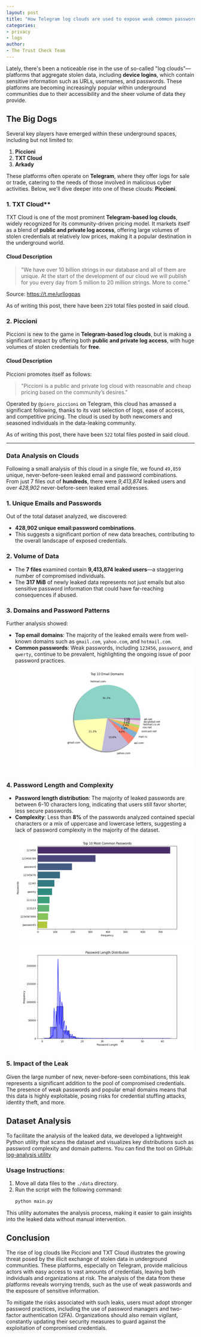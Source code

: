 ```yaml
---
layout: post
title: "How Telegram log clouds are used to expose weak common passwords"
categories: 
- privacy
- logs
author:
- The Trust Check Team
---
```


Lately, there's been a noticeable rise in the use of so-called "log clouds"—platforms that aggregate stolen data, including **device logins**, which contain sensitive information such as URLs, usernames, and passwords. These platforms are becoming increasingly popular within underground communities due to their accessibility and the sheer volume of data they provide.

## The Big Dogs

Several key players have emerged within these underground spaces, including but not limited to:

1. **Piccioni**
2. **TXT Cloud**
3. **Arkady**

These platforms often operate on **Telegram**, where they offer logs for sale or trade, catering to the needs of those involved in malicious cyber activities. Below, we'll dive deeper into one of these clouds: **Piccioni**.

### 1. TXT Cloud**

TXT Cloud is one of the most prominent **Telegram-based log clouds**, widely recognized for its community-driven pricing model. It markets itself as a blend of **public and private log access**, offering large volumes of stolen credentials at relatively low prices, making it a popular destination in the underground world.

#### **Cloud Description**
> "We have over 10 billion strings in our database and all of them are unique. At the start of the development of our cloud we will publish for you every day from 5 million to 20 million strings. More to come."

Source: https://t.me/urllogpas

As of writing this post, there have been `229` total files posted in said cloud.

### **2. Piccioni**

Piccioni is new to the game in **Telegram-based log clouds**, but is making a significant impact by offering both **public and private log access**, with huge volumes of stolen credentials for **free**.

#### **Cloud Description**
Piccioni promotes itself as follows:
> "Piccioni is a public and private log cloud with reasonable and cheap pricing based on the community’s desires."

Operated by `@piero_piccioni` on Telegram, this cloud has amassed a significant following, thanks to its vast selection of logs, ease of access, and competitive pricing. The cloud is used by both newcomers and seasoned individuals in the data-leaking community.

As of writing this post, there have been `522` total files posted in said cloud.

---

### Data Analysis on Clouds

Following a small analysis of this cloud in a single file, we found `49,859` unique, never-before-seen leaked email and password combinations.  
From just 7 files out of **hundreds**, there were *9,413,874* leaked users and over *428,902* never-before-seen leaked email addresses.

### 1. Unique Emails and Passwords
Out of the total dataset analyzed, we discovered:
- **428,902 unique email:password combinations**.
- This suggests a significant portion of new data breaches, contributing to the overall landscape of exposed credentials.

### 2. Volume of Data
- The **7 files** examined contain **9,413,874 leaked users**—a staggering number of compromised individuals.
- The **317 MiB** of newly leaked data represents not just emails but also sensitive password information that could have far-reaching consequences if abused.
  
### 3. Domains and Password Patterns
Further analysis showed:
- **Top email domains**: The majority of the leaked emails were from well-known domains such as `gmail.com`, `yahoo.com`, and `hotmail.com`.
- **Common passwords**: Weak passwords, including `123456`, `password`, and `qwerty`, continue to be prevalent, highlighting the ongoing issue of poor password practices.
![Figure2](/assets/images/password_graphs/Figure_2.png)

### 4. Password Length and Complexity
- **Password length distribution**: The majority of leaked passwords are between 6-10 characters long, indicating that users still favor shorter, less secure passwords.
- **Complexity**: Less than **8%** of the passwords analyzed contained special characters or a mix of uppercase and lowercase letters, suggesting a lack of password complexity in the majority of the dataset.
![Figure1](/assets/images/password_graphs/Figure_1.png)
![Figure3](/assets/images/password_graphs/Figure_3.png)

### 5. Impact of the Leak
Given the large number of new, never-before-seen combinations, this leak represents a significant addition to the pool of compromised credentials.  
The presence of weak passwords and popular email domains means that this data is highly exploitable, posing risks for credential stuffing attacks, identity theft, and more.

## Dataset Analysis
To facilitate the analysis of the leaked data, we developed a lightweight Python utility that scans the dataset and visualizes key distributions such as password complexity and domain patterns. You can find the tool on GitHub:  
[log-analysis utility](https://github.com/JStuborn/log-analysis/tree/main)

### Usage Instructions:
1. Move all data files to the `./data` directory.
2. Run the script with the following command:
   ```bash
   python main.py
    ```
This utility automates the analysis process, making it easier to gain insights into the leaked data without manual intervention.

## Conclusion

The rise of log clouds like Piccioni and TXT Cloud illustrates the growing threat posed by the illicit exchange of stolen data in underground communities. These platforms, especially on Telegram, provide malicious actors with easy access to vast amounts of credentials, leaving both individuals and organizations at risk. The analysis of the data from these platforms reveals worrying trends, such as the use of weak passwords and the exposure of sensitive information.

To mitigate the risks associated with such leaks, users must adopt stronger password practices, including the use of password managers and two-factor authentication (2FA). Organizations should also remain vigilant, constantly updating their security measures to guard against the exploitation of compromised credentials.
